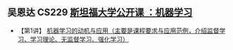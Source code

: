 ## 吴恩达 CS229 [斯坦福大学公开课 ：机器学习](http://open.163.com/special/opencourse/machinelearning.html)
 
- 【第1讲】 [机器学习的动机与应用（主要是课程要求与应用范例，介绍监督学习、学习理论、无监督学习、强化学习）](https://github.com/ravencrown/AIWorld/issues/3)

